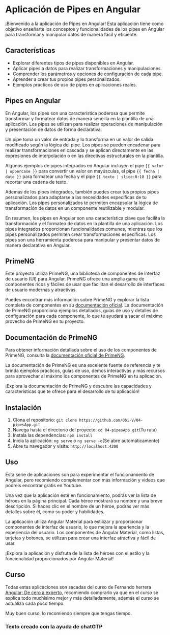 # Aplicación de Pipes en Angular

¡Bienvenido a la aplicación de Pipes en Angular! Esta aplicación tiene como objetivo enseñarte los conceptos y funcionalidades de los pipes en Angular para transformar y manipular datos de manera fácil y eficiente.

## Características

- Explorar diferentes tipos de pipes disponibles en Angular.
- Aplicar pipes a datos para realizar transformaciones y manipulaciones.
- Comprender los parámetros y opciones de configuración de cada pipe.
- Aprender a crear tus propios pipes personalizados.
- Ejemplos prácticos de uso de pipes en aplicaciones reales.


## Pipes en Angular

En Angular, los pipes son una característica poderosa que permite transformar y formatear datos de manera sencilla en la plantilla de una aplicación. Los pipes se utilizan para realizar operaciones de manipulación y presentación de datos de forma declarativa.

Un pipe toma un valor de entrada y lo transforma en un valor de salida modificado según la lógica del pipe. Los pipes se pueden encadenar para realizar transformaciones en cascada y se aplican directamente en las expresiones de interpolación o en las directivas estructurales en la plantilla.

Algunos ejemplos de pipes integrados en Angular incluyen el pipe `{{ valor | uppercase }}` para convertir un valor en mayúsculas, el pipe `{{ fecha | date }}` para formatear una fecha y el pipe `{{ texto | slice:0:10 }}` para recortar una cadena de texto.

Además de los pipes integrados, también puedes crear tus propios pipes personalizados para adaptarse a las necesidades específicas de tu aplicación. Los pipes personalizados te permiten encapsular la lógica de transformación de datos en un componente reutilizable y modular.

En resumen, los pipes en Angular son una característica clave que facilita la transformación y el formateo de datos en la plantilla de una aplicación. Los pipes integrados proporcionan funcionalidades comunes, mientras que los pipes personalizados permiten crear transformaciones específicas. Los pipes son una herramienta poderosa para manipular y presentar datos de manera declarativa en Angular.



## PrimeNG

Este proyecto utiliza PrimeNG, una biblioteca de componentes de interfaz de usuario (UI) para Angular. PrimeNG ofrece una amplia gama de componentes ricos y fáciles de usar que facilitan el desarrollo de interfaces de usuario modernas y atractivas.

Puedes encontrar más información sobre PrimeNG y explorar la lista completa de componentes en su [documentación oficial](https://www.primefaces.org/primeng). La documentación de PrimeNG proporciona ejemplos detallados, guías de uso y detalles de configuración para cada componente, lo que te ayudará a sacar el máximo provecho de PrimeNG en tu proyecto.

## Documentación de PrimeNG

Para obtener información detallada sobre el uso de los componentes de PrimeNG, consulta la [documentación oficial de PrimeNG](https://www.primefaces.org/primeng).

La documentación de PrimeNG es una excelente fuente de referencia y te brinda ejemplos prácticos, guías de uso, demos interactivas y más recursos para aprovechar al máximo los componentes de PrimeNG en tu aplicación.

¡Explora la documentación de PrimeNG y descubre las capacidades y características que te ofrece para el desarrollo de tu aplicación!


## Instalación

1. Clona el repositorio: `git clone https://github.com/Obi-V/04-pipesApp.git`
2. Navega hasta el directorio del proyecto: `cd 04-pipesApp.git`(Tu ruta)
3. Instala las dependencias: `npm install`
4. Inicia la aplicación: `ng serve` o `ng serve -o`(Se abre automáticamente)
5. Abre tu navegador y visita: `http://localhost:4200`

## Uso

Esta serie de aplicaciones son para experimentar el funcionamiento de Angular, pero recomiendo complementar con más información y videos que podreis encontrar gratis en Youtube.

Una vez que la aplicación esté en funcionamiento, podrás ver la lista de héroes en la página principal. Cada héroe mostrará su nombre y una breve descripción. Si haces clic en el nombre de un héroe, podrás ver más detalles sobre él, como su poder y habilidades.

La aplicación utiliza Angular Material para estilizar y proporcionar componentes de interfaz de usuario, lo que mejora la apariencia y la experiencia del usuario. Los componentes de Angular Material, como listas, tarjetas y botones, se utilizan para crear una interfaz atractiva y fácil de usar.

¡Explora la aplicación y disfruta de la lista de héroes con el estilo y la funcionalidad proporcionados por Angular Material!

## Curso
Todas estas aplicaciones son sacadas del curso de Fernando herrera [Angular: De cero a experto](https://www.udemy.com/course/angular-fernando-herrera/), recomiendo comprarlo ya que en el curso se explica todo muchísimo mejor y más detalladamente, además el curso se actualiza cada poco tiempo.  

Muy buen curso, lo recomiendo siempre que tengas tiempo.


### Texto creado con la ayuda de chatGTP


